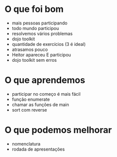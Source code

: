 # O que foi bom
* mais pessoas participando
* todo mundo participou
* resolvemos vários problemas
* dojo toolkit
* quantidade de exercícios (3 é ideal)
* atrasamos pouco
* Heitor apareceu E participou
* dojo toolkit sem erros

# O que aprendemos
* participar no começo é mais fácil
* função enumerate
* chamar as funções de main
* sort com reverse

# O que podemos melhorar
* nomenclatura
* rodada de apresentações